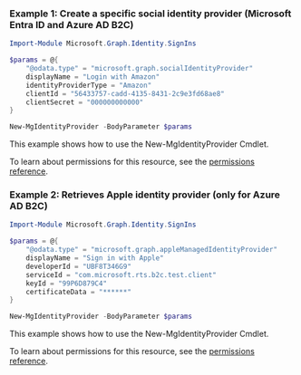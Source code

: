 ### Example 1: Create a specific social identity provider (Microsoft Entra ID and Azure AD B2C)

```powershellImport-Module Microsoft.Graph.Identity.SignIns

$params = @{
	"@odata.type" = "microsoft.graph.socialIdentityProvider"
	displayName = "Login with Amazon"
	identityProviderType = "Amazon"
	clientId = "56433757-cadd-4135-8431-2c9e3fd68ae8"
	clientSecret = "000000000000"
}

New-MgIdentityProvider -BodyParameter $params
```
This example shows how to use the New-MgIdentityProvider Cmdlet.
To learn about permissions for this resource, see the [permissions reference](/graph/permissions-reference).

### Example 2: Retrieves Apple identity provider (only for Azure AD B2C)

```powershellImport-Module Microsoft.Graph.Identity.SignIns

$params = @{
	"@odata.type" = "microsoft.graph.appleManagedIdentityProvider"
	displayName = "Sign in with Apple"
	developerId = "UBF8T346G9"
	serviceId = "com.microsoft.rts.b2c.test.client"
	keyId = "99P6D879C4"
	certificateData = "******"
}

New-MgIdentityProvider -BodyParameter $params
```
This example shows how to use the New-MgIdentityProvider Cmdlet.
To learn about permissions for this resource, see the [permissions reference](/graph/permissions-reference).

